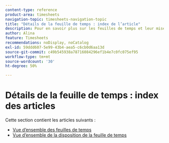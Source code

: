 ```yaml
---
content-type: reference
product-area: timesheets
navigation-topic: timesheets-navigation-topic
title: "Détails de la feuille de temps : index de l’article"
description: Pour en savoir plus sur les feuilles de temps et leur mise en page, consultez les articles suivants.
author: Alina
feature: Timesheets
recommendations: noDisplay, noCatalog
exl-id: 59ddd607-5e99-43b4-aea5-c6cb0d6aa13d
source-git-commit: c49b545938a78716084296ef1b4e7c0fc075ef95
workflow-type: tm+mt
source-wordcount: '30'
ht-degree: 50%

---
```


# Détails de la feuille de temps : index des articles

Cette section contient les articles suivants :

* [Vue d’ensemble des feuilles de temps](../../timesheets/timesheets/timesheets-overview.md)
* [Vue d’ensemble de la disposition de la feuille de temps](../../timesheets/timesheets/timesheet-layout.md)
